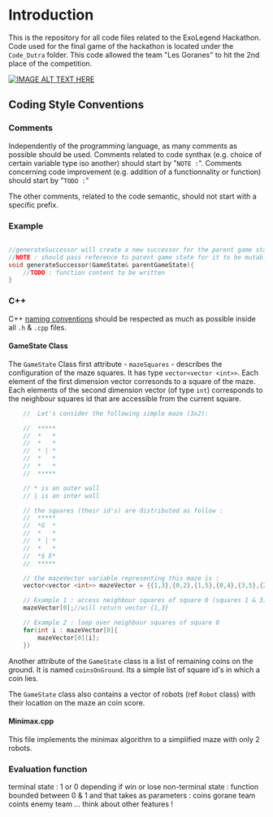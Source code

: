 # Introduction
This is the repository for all code files related to the ExoLegend Hackathon. Code used for the final game of the hackathon is located under the ```Code_Dutra``` folder. This code allowed the team "Les Goranes" to hit the 2nd place of the competition.

[![IMAGE ALT TEXT HERE](https://img.youtube.com/vi/I6lq8xZG_MM/0.jpg)](https://www.youtube.com/watch?v=I6lq8xZG_MM)

## Coding Style Conventions
### Comments
Independently of the programming language, as many comments as possible should be used. Comments related to code synthax (e.g. choice of certain variable type iso another) should start by "`NOTE :`". Comments concerning code improvement (e.g. addition of a functionnality or function) should start by "`TODO :`"

The other comments, related to the code semantic, should not start with a specific prefix.

### Example
```cpp

//generateSuccessor will create a new successor for the parent game state
//NOTE : should pass reference to parent game state for it to be mutable
void generateSuccessor(GameState& parentGameState){
    //TODO : function content to be written
}
```

### C++
C++ [naming conventions](https://www.geeksforgeeks.org/naming-convention-in-c/) should be respected as much as possible inside all `.h` & `.cpp` files.

#### GameState Class
The `GameState` Class first attribute - `mazeSquares` - describes the configuration of the maze squares. It has type `vector<vector <int>>`. Each element of the first dimension vector corresonds to a square of the maze. Each elements of the second dimension vector (of type `int`) corresponds to the neighbour squares id that are accessible from the current square.

```cpp
    //  Let's consider the following simple maze (3x2):

    //  *****
    //  *   *
    //  *   *
    //  * | *
    //  *   *
    //  *   *
    //  *****

    // * is an outer wall
    // | is an inter wall

    // the squares (their id's) are distributed as follow :
    //  *****
    //  *G  *
    //  *   *
    //  * | *
    //  *   *
    //  *$ E*
    //  *****

    // the mazeVector variable representing this maze is :
    vector<vector <int>> mazeVector = {{1,3},{0,2},{1,5},{0,4},{3,5},{2,4}};

    // Example 1 : access neighbour squares of square 0 (squares 1 & 3)
    mazeVector[0];//will return vector {1,3}

    // Example 2 : loop over neighbour squares of square 0
    for(int i : mazeVector[0]{
        mazeVector[0][i];
    })

```
Another attribute of the `GameState` class is a list of remaining coins on the ground. It is named `coinsOnGround`. Its a simple list of square id's in which a coin lies.

The `GameState` class also contains a vector of robots (ref `Robot` class) with their location on the maze an coin score.

#### Minimax.cpp

This file implements the minimax algorithm to a simplified maze with only 2 robots.

### Evaluation function
terminal state : 1 or 0 depending if win or lose
non-terminal state : function bounded between 0 & 1 and that takes as parameters :
    coins gorane team
    coints enemy team
    ... think about other features !



